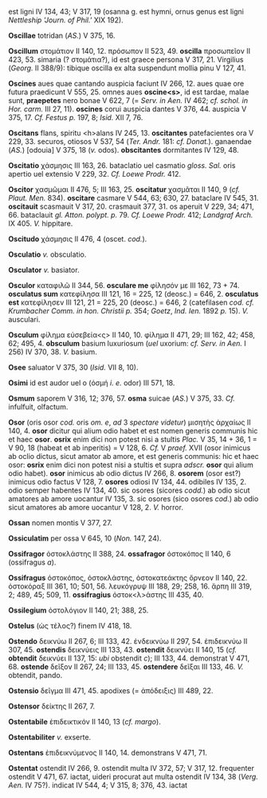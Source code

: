 est ligni IV 134, 43; V 317, 19 (osanna g. est hymni, ornus genus est
ligni *Nettleship 'Journ. of Phil.'* XIX 192).

**Oscillae** totridan (*AS.*) V 375, 16.

**Oscillum** στομάτιον II 140, 12. πρόσωπον II 523, 49. **oscilla**
προσωπεῖον II 423, 53. simaria (? στομάτια?), id est graece persona V
317, 21. Virgilius (*Georg.* II 388/9): tibique oscilla ex alta
suspendunt mollia pinu V 127, 41.

**Oscines** aues quae cantando auspicia faciunt IV 266, 12. aues quae
ore futura praedicunt V 555, 25. omnes aues **oscine\<s\>**, id est
tardae, malae sunt, **praepetes** nero bonae V 622, 7 (= *Serv. in Aen.*
IV 462; *cf. schol. in Hor. carm.* III 27, 11). **oscines** corui
auspicia dantes V 376, 44. auspicia V 375, 17. *Cf. Festus p.* 197, 8;
*Isid.* XII 7, 76.

**Oscitans** flans, spiritu \<h\>alans IV 245, 13. **oscitantes**
patefacientes ora V 229, 33. securos, otiosos V 537, 54 (*Ter. Andr.*
181: *cf. Donat.*). ganaendae (*AS.*) \[odouia\] V 375, 18 (*v.* odos).
**obscitantes** dormitantes IV 129, 48.

**Oscitatio** χάσμησις III 163, 26. bataclatio uel casmatio *gloss.
Sal.* oris apertio uel extensio V 229, 32. *Cf. Loewe Prodr.* 412.

**Oscitor** χασμῶμαι II 476, 5; III 163, 25. **oscitatur** χασμᾶται II
140, 9 (*cf. Plaut. Men.* 834). **oscitare** casmare V 544, 63; 630, 27.
bataclare IV 545, 31. **oscitauit** scasmauit V 317, 20. crasmauit 377,
31. os aperuit V 229, 34; 471, 66. bataclauit *gl. Atton. polypt. p.*
79. *Cf. Loewe Prodr.* 412; *Landgraf Arch.* IX 405. *V.* hippitare.

**Oscitudo** χάσμησις II 476, 4 (oscet. *cod.*).

**Osculatio** *v.* obsculatio.

**Osculator** *v.* basiator.

**Osculor** καταφιλῶ II 344, 56. **osculare me** φίλησόν με III 162,
73 + 74. **osculatus sum** κατεφίλησα III 121, 16 = 225, 12 (deosc.) =
646, 2. **osculatus est** κατεφίλησεν III 121, 21 = 225, 20 (deosc.) =
646, 2 (catefilasen *cod. cf. Krumbacher Comm. in hon. Christii p.* 354;
*Goetz*, *Ind. Ien.* 1892 *p.* 15). *V.* ausculari.

**Osculum** φίλημα εὐσεβεία\<ς\> II 140, 10. φίλημα II 471, 29; III 162,
42; 458, 62; 495, 4. **obsculum** basium luxuriosum (*uel* uxorium: *cf.
Serv. in Aen.* I 256) IV 370, 38. *V.* basium.

**Osee** saluator V 375, 30 (*Isid.* VII 8, 10).

**Osimi** id est audor uel o (ὀσμή *i. e.* odor) III 571, 18.

**Osmum** saporem V 316, 12; 376, 57. **osma** suicae (*AS.*) V 375, 33.
*Cf.* infulfuit, olfactum.

**Osor** (oris osor *cod.* oris *om. e*, *ad* 3 *spectare videtur*)
μισητὴς ἀρχαίως II 140, 4. **osor** dicitur qui alium odio habet et est
nomen generis communis hic et haec **osor**. **osrix** enim dici non
potest nisi a stultis *Plac.* V 35, 14 + 36, 1 = V 90, 18 (habeat et ab
inperitis) = V 128, 6. *Cf.* V *praef.* XVII (osor inimicus ab oclio
dictus, sicut amator ab amore, et est generis communis: hic et haec
osor: **osrix** enim dici non potest nisi a stultis et supra *adscr.*
**osor** qui alium odio habet). **osor** inimicus ab odio dictus IV 266,
8. **osorem** (osor est?) inimicus odio factus V 128, 7. **osores**
odiosi IV 134, 44. odibiles IV 135, 2. odio semper habentes IV 134, 40.
sic osores (sicores *codd.*) ab odio sicut amatores ab amore uocantur IV
135, 3. sic osores (sico osores *cod.*) ab odio sicut amatores ab amore
uocantur V 128, 2. *V.* horror.

**Ossan** nomen montis V 377, 27.

**Ossiculatim** per ossa V 645, 10 (*Non.* 147, 24).

**Ossifragor** ὀστοκλάστης II 388, 24. **ossafragor** ὀστοκόπος II 140,
6 (ossifragus *a*).

**Ossifragus** ὀστοκόπος, ὀστοκλάστης, ὀστοκατεάκτης ὄρνεον II 140, 22.
ὀστοκόραξ III 361, 10; 501, 56. λευκόγρυψ III 188, 29; 258, 16. ἅρπη III
319, 2; 489, 45; 509, 11. **ossifragius** ὀστοκ\<λ\>άστης III 435, 40.

**Ossilegium** ὀστολόγιον II 140, 21; 388, 25.

**Ostelus** (ὡς τέλος?) finem IV 418, 18.

**Ostendo** δεικνύω II 267, 6; III 133, 42. ἐνδεικνύω II 297, 54.
ἐπιδεικνύω II 307, 45. **ostendis** δεικνύεις III 133, 43. **ostendit**
δεικνύει II 140, 15 (*cf.* **obtendit** δεικνύει II 137, 15: *ubi*
obstendit *c*); III 133, 44. demonstrat V 471, 68. **ostende** δεῖξον II
267, 24; III 133, 45. **ostendere** δεῖξαι III 133, 46. *V.* obtendit,
pando.

**Ostensio** δεῖγμα III 471, 45. apodixes (= ἀπόδειξις) III 489, 22.

**Ostensor** δείκτης II 267, 7.

**Ostentabile** ἐπιδεικτικόν II 140, 13 (*cf. margo*).

**Ostentabiliter** *v.* exserte.

**Ostentans** ἐπιδεικνύμενος II 140, 14. demonstrans V 471, 71.

**Ostentat** ostendit IV 266, 9. ostendit multa IV 372, 57; V 317, 12.
frequenter ostendit V 471, 67. iactat, uideri procurat aut multa
ostendit IV 134, 38 (*Verg. Aen.* IV 75?). indicat IV 544, 4; V 315, 8;
376, 43. iactat
